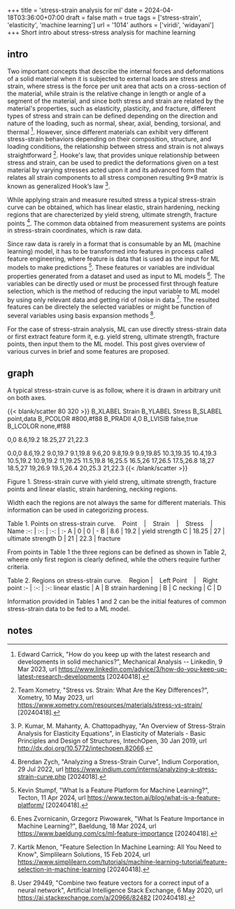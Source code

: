 +++
title = 'stress-strain analysis for ml'
date = 2024-04-18T03:36:00+07:00
draft = false
math = true
tags = ['stress-strain', 'elasticity', 'machine learning']
url = '1014'
authors = ['viridi', 'widayani']
+++
Short intro about stress-stress analysis for machine learning <!--more-->


## intro
Two important concepts that describe the internal forces and deformations of a solid material when it is subjected to external loads are stress and strain, where stress is the force per unit area that acts on a cross-section of the material, while strain is the relative change in length or angle of a segment of the material, and since both stress and strain are related by the material's properties, such as elasticity, plasticity, and fracture, different types of stress and strain can be defined depending on the direction and nature of the loading, such as normal, shear, axial, bending, torsional, and thermal [^carrick_2023]. However, since different materials can exhibit very different stress-strain behaviors depending on their composition, structure, and loading conditions, the relationship between stress and strain is not always straightforward [^xometryteam_2023]. Hooke's law, that provides unique relationship between stress and strain, can be used to predict the deformations given on a test material by varying stresses acted upon it and its advanced form that relates all strain components to all stress componen resulting 9&times;9 matrix is known as generalized Hook’s law [^kumar_2019].

While applying strain and measure resulted stress a typical stress-strain curve can be obtained, which has linear elastic, strain hardening, necking regions that are charecterized by yield streng, ultimate strength, fracture points [^zych_2022]. The common data obtained from measurement systems are points in stress-strain coordinates, which is raw data.

Since raw data is rarely in a format that is consumable by an ML (machine learning) model, it has to be transformed into features in process called feature engineering, where feature is data that is used as the input for ML models to make predictions [^stumpf_2024]. These features or variables are individual properties generated from a dataset and used as input to ML models [^zvornicanin_2024]. The variables can be directly used or must be processed first through feature selection, which is the method of reducing the input variable to ML model by using only relevant data and getting rid of noise in data [^menon_2024]. The resulted features can be directely the selected variables or might be function of several variables using basis expansion methods [^user29449_2020].

For the case of stress-strain analysis, ML can use directly stress-strain data or first extract feature form it, e.g. yield streng, ultimate strength, fracture points, then input them to the ML model. This post gives overview of various curves in brief and some features are proposed.


## graph
A typical stress-strain curve is as follow, where it is drawn in arbitrary unit on both axes.

{{< blank/scatter 80 320 >}}
B_XLABEL Strain
B_YLABEL Stress
B_SLABEL point,data
B_PCOLOR #800,#f88
B_PRADII 4,0
B_LVISIB false,true
B_LCOLOR none,#f88

0,0
8.6,19.2
18.25,27
21,22.3

0.0,0
8.6,19.2
9.0,19.7
9.1,19.8
9.6,20
9.8,19.9
9.9,19.85
10.3,19.35
10.4,19.3
10.5,19.2
10.9,19.2
11,19.25
11.5,19.8
16,25.5
16.5,26
17,26.5
17.5,26.8
18,27
18.5,27
19,26.9
19.5,26.4
20,25.3
21,22.3
{{< /blank/scatter >}}

Figure 1. Stress-strain curve with yield streng, ultimate strength, fracture points and linear elastic, strain hardening, necking regions. 

Width each the regions are not always the same for different materials. This information can be used in categorizing process.

Table 1. Points on stress-strain curve.
&nbsp;&nbsp; Point &nbsp;&nbsp; | &nbsp;&nbsp; Strain &nbsp;&nbsp; | &nbsp;&nbsp; Stress &nbsp;&nbsp; | &nbsp;&nbsp;&nbsp;&nbsp; Name
:-: | :-: | :-: | :-
A | 0 | 0 | -
B | 8.6 | 19.2 | yield strength
C | 18.25 | 27 | ultimate strength
D | 21 | 22.3 | fracture

From points in Table 1 the three regions can be defined as shown in Table 2, wheere only first region is clearly defined, while the others require further criteria.

Table 2. Regions on stress-strain curve.
&nbsp;&nbsp; Region | &nbsp;&nbsp;  Left Point &nbsp;&nbsp; | &nbsp;&nbsp; Right point
:- | :-: | :-:
linear elastic | A | B
strain hardening | B | C
necking | C | D

Information provided in Tables 1 and 2 can be the initial features of common stress-strain data to be fed to a ML model.


## notes
[^carrick_2023]: Edward Carrick, "How do you keep up with the latest research and developments in solid mechanics?", Mechanical Analysis -- Linkedin, 9 Mar 2023, url https://www.linkedin.com/advice/3/how-do-you-keep-up-latest-research-developments [20240418].
[^kumar_2019]: P. Kumar, M. Mahanty, A. Chattopadhyay, "An Overview of Stress-Strain Analysis for Elasticity Equations", in Elasticity of Materials - Basic Principles and Design of Structures, IntechOpen, 30 Jan 2019, url http://dx.doi.org/10.5772/intechopen.82066.
[^menon_2024]: Kartik Menon, "Feature Selection In Machine Learning: All You Need to Know", Simplilearn Solutions, 15 Feb 2024, url https://www.simplilearn.com/tutorials/machine-learning-tutorial/feature-selection-in-machine-learning [20240418].
[^stumpf_2024]: Kevin Stumpf, "What Is a Feature Platform for Machine Learning?", Tecton, 11 Apr 2024, url https://www.tecton.ai/blog/what-is-a-feature-platform/ [20240418].
[^user29449_2020]: User 29449, "Combine two feature vectors for a correct input of a neural network", Artificial Intelligence Stack Exchange, 6 May 2020, url https://ai.stackexchange.com/a/20966/82482 [20240418].
[^xometryteam_2023]: Team Xometry, "Stress vs. Strain: What Are the Key Differences?", Xometry, 10 May 2023, url https://www.xometry.com/resources/materials/stress-vs-strain/ [20240418].
[^zvornicanin_2024]: Enes Zvornicanin, Grzegorz Piwowarek, "What Is Feature Importance in Machine Learning?", Baeldung, 18 Mar 2024, url https://www.baeldung.com/cs/ml-feature-importance [20240418].
[^zych_2022]: Brendan Zych, "Analyzing a Stress-Strain Curve", Indium Corporation, 29 Jul 2022, url https://www.indium.com/interns/analyzing-a-stress-strain-curve.php [2024018].
